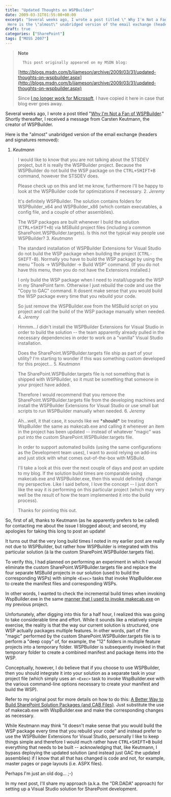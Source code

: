 ```yaml
---
title: "Updated Thoughts on WSPBuilder"
date: 2009-03-31T01:55:00+08:00
excerpt: "Several weeks ago, I wrote a post titled \" Why I'm Not a Fan of WSPBuilder .\" Shortly thereafter, I received a message from Carsten Keutmann, the creator of WSPBuilder. 
 Here is the \"almost\" unabridged version of the email exchange (headers and signatures..."
draft: true
categories: ["SharePoint"]
tags: ["MOSS 2007"]
---
```


> **Note**
> 
>       This post originally appeared on my MSDN blog:
> 
> [http://blogs.msdn.com/b/jjameson/archive/2009/03/31/updated-thoughts-on-wspbuilder.aspx](http://blogs.msdn.com/b/jjameson/archive/2009/03/31/updated-thoughts-on-wspbuilder.aspx)
> 
> Since
> [I no longer work for Microsoft](/blog/jjameson/2011/09/02/last-day-with-microsoft), I have copied it here in case that
> blog ever goes away.

Several weeks ago, I wrote a post titled "[Why
I'm Not a Fan of WSPBuilder](/blog/jjameson/2009/03/06/why-i-m-not-a-fan-of-wspbuilder)." Shortly thereafter, I received a message from
Carsten Keutmann, the creator of WSPBuilder.

Here is the "almost" unabridged version of the email exchange (headers and
signatures removed):

1. <cite>Keutmann</cite>

> I would like to know that you are not talking about the STSDEV project,
> but it is really the WSPBuilder project. Because the WSPBuilder do not
> build the WSP package on the <kbd>CTRL+SHIFT+B</kbd> command, however
> the STSDEV does.
> 
> Please check up on this and let me know, furthermore I'll be happy
> to look at the WSPBuilder code for optimizations if necessary.
> 2. <cite>Jeremy</cite>

> It's definitely WSPBuilder. The solution contains folders for WSPBuilder\_x64
> and WSPBuilder\_x86 (which contain executables, a config file, and a
> couple of other assemblies).
> 
> The WSP packages are built whenever I build the solution (<kbd>CTRL+SHIFT+B</kbd>)
> via MSBuild project files (including a common SharePoint.WSPBuilder.targets).
> Is this not the typical way people use WSPBuilder?
> 3. <cite>Keutmann</cite>

> The standard installation of WSPBuilder Extensions for Visual Studio
> do not build the WSP package when building the project (<kbd>CTRL-SHIFT-B</kbd>).
> Normally you have to build the WSP package by using the menu "Tools
> -&gt; WSPBuilder -&gt; Build WSP" command. (If you do not have this
> menu, then you do not have the Extensions installed.)
> 
> I only build the WSP package when I need to install/upgrade the WSP
> in my SharePoint farm. Otherwise I just rebuild the code and use the
> "Copy to GAC" command. It dosent make sense that you would build the
> WSP package every time that you rebuild your code.
> 
> So just remove the WSPBuilder.exe from the MSBuild script on you
> project and call the build of the WSP package manually when needed.
> 4. <cite>Jeremy</cite>

> Hmmm...I didn't install the WSPBuilder Extensions for Visual Studio
> in order to build the solution -- the team apparently already pulled
> in the necessary dependencies in order to work on a "vanilla" Visual
> Studio installation.
> 
> Does the SharePoint.WSPBuilder.targets file ship as part of your
> utility? I'm starting to wonder if this was something custom developed
> for this project...
> 5. <cite>Keutmann</cite>

> The SharePoint.WSPBuilder.targets file is not something that is shipped
> with WSPBuilder, so it must be something that someone in your project
> have added.
> 
> Therefore I would recommend that you remove the SharePoint.WSPBuilder.targets
> file from the developing machines and install the WSPBuilder Extensions
> for Visual Studio or use small bat scripts to run WSPBuilder manually
> when needed.
> 6. <cite>Jeremy</cite>

> Ah...well, it that case, it sounds like we **\*should\***
> be treating WspBuilder the same as makecab.exe and calling it whenever
> an item in the project has been updated -- instead of whatever "magic"
> was put into the custom SharePoint.WSPBuilder.targets file.
> 
> In order to support automated builds (using the same configurations
> as the Development team uses), I want to avoid relying on add-ins and
> just stick with what comes out-of-the-box with MSBuild.
> 
> I'll take a look at this over the next couple of days and post an
> update to my blog. If the solution build times are comparable using
> makecab.exe and WSPBuilder.exe, then this would definitely change my
> perspective. Like I said before, I love the concept -- I just don't like
> the way it is performing on this particular project (which may very
> well be the result of how the team implemented it into the build process).
> 
> Thanks for pointing this out.

So, first of all, thanks to Keutmann (as he apparently prefers to be called)
for contacting me about the issue I blogged about; and second, my apologies
for taking this long to post an update!

It turns out that the very long build times I noted in my earlier post are
really not due to WSPBuilder, but rather how WSPBuilder is integrated with this
particular solution (à la the custom SharePoint.WSPBuilder.targets file).

To verify this, I had planned on performing an experiment in which I would
eliminate the custom SharePoint.WSPBuilder.targets file and replace the four
separate MSBuild projects in our solution (used to build the corresponding WSPs)
with simple `<Exec>` tasks that invoke WspBuilder.exe to create
the manifest files and corresponding WSPs.

In other words, I wanted to check the incremental build times when invoking
WspBuilder.exe in the same
[manner that I used to invoke makecab.exe](/blog/jjameson/2008/04/10/a-better-way-to-build-sharepoint-solution-packages-and-cab-files) on my previous project.

Unfortunately, after digging into this for a half hour, I realized this was
going to take considerable time and effort. While it sounds like a relatively
simple exercise, the reality is that the way our current solution is structured,
one WSP actually packages multiple features. In other words, part of the "magic"
performed by the custom SharePoint.WSPBuilder.targets file is to perform a "deep
copy" of, for example, the "12" folders in multiple feature projects into a
temporary folder. WSPBuilder is subsequently invoked in that temporary folder
to create a combined manifest and package items into the WSP.

Conceptually, however, I do believe that if you choose to use WSPBuilder,
then you should integrate it into your solution as a separate task in your project
file (which simply uses an `<Exec>` task to invoke WspBuilder.exe
with the various command-line options necessary to create your manifest and
build the WSP).

Refer to my original post for more details on how to do this:
[A Better Way to Build SharePoint Solution Packages (and CAB Files)](/blog/jjameson/2008/04/10/a-better-way-to-build-sharepoint-solution-packages-and-cab-files). Just
substitute the use of makecab.exe with WspBuilder.exe and make the corresponding
changes as necessary.

While Keutmann may think "it doesn't make sense that you would build the
WSP package every time that you rebuild your code" and instead prefer to use
the WSPBuilder Extensions for Visual Studio, personally I like to keep things
simple and therefore I would much rather have <kbd>CTRL+SHIFT+B</kbd> build
everything that needs to be built -- acknowledging that, like Keutmann, I bypass
deploying the updated solution (and instead just GAC the updated assemblies)
if I know that all that has changed is code and not, for example, master pages
or page layouts (i.e. ASPX files).

Perhaps I'm just an old dog... ;-)

In my next post, I'll share my approach (a.k.a. the "DR.DADA" approach) for
setting up a Visual Studio solution for SharePoint development.

